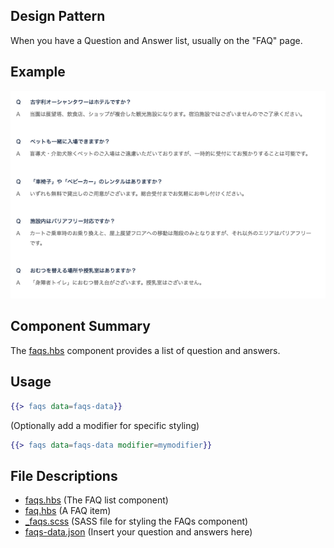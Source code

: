 ## Design Pattern
When you have a Question and Answer list, usually on the "FAQ" page.

## Example
![Alt text](/FAQs/__example.png)

## Component Summary
The [faqs.hbs](/FAQs/faqs.hbs) component provides a list of question and answers.

## Usage
```handlebars
{{> faqs data=faqs-data}}
```
(Optionally add a modifier for specific styling)
```handlebars
{{> faqs data=faqs-data modifier=mymodifier}}
```

## File Descriptions
* [faqs.hbs](/FAQs/faqs.hbs) (The FAQ list component)
* [faq.hbs](/FAQs/faq.hbs) (A FAQ item)
* [_faqs.scss](/FAQs/_faqs.scss) (SASS file for styling the FAQs component)
* [faqs-data.json](/FAQs/faqs-data.json) (Insert your question and answers here)
